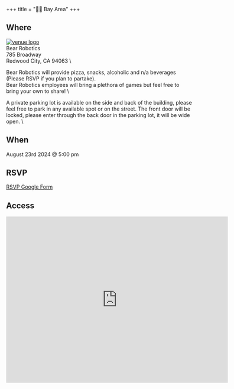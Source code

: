 +++
title = "🌅🌉 Bay Area"
+++
<!--If the venue for the month does not have a servicable logo to use here consider omitting or using /images/bayarea/trolleyproblem.png as a place holder-->


## Where
<a href="https://www.bearrobotics.ai/">![venue logo](/images/logos/Bear_Robotics.png)</a> \
Bear Robotics \
785 Broadway \
Redwood City, CA 94063 \

Bear Robotics will provide pizza, snacks, alcoholic and n/a beverages (Please RSVP if you plan to partake). \
Bear Robotics employees will bring a plethora of games but feel free to bring your own to share! \

A private parking lot is available on the side and back of the building, please feel free to park in any available spot or on the street. The front door will be locked, please enter through the back door in the parking lot, it will be wide open. \

## When
August 23rd 2024 @ 5:00 pm

## RSVP
<a href="https://forms.gle/y1mDYbJGWEgWvh5e8">RSVP Google Form</a>

## Access

<iframe src="https://www.google.com/maps/embed?pb=!1m18!1m12!1m3!1d3165.931806821363!2d-122.21196362261885!3d37.485935572059674!2m3!1f0!2f0!3f0!3m2!1i1024!2i768!4f13.1!3m3!1m2!1s0x808fa300b948316b%3A0xcfb48913a29a2482!2sBear%20Robotics%2C%20Inc!5e0!3m2!1sen!2sus!4v1705888525327!5m2!1sen!2sus" width="600" height="450" style="border:0;" allowfullscreen="" loading="lazy" referrerpolicy="no-referrer-when-downgrade"></iframe>

